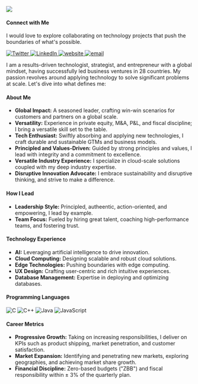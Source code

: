 <img src="https://firebasestorage.googleapis.com/v0/b/blog-application-16fb6.appspot.com/o/Images%2F23c87a19-47d0-42ed-8737-41cae7ee0056?alt=media&token=54ea9665-6648-4392-a55b-6b548ce8356e">

<br>

#### Connect with Me
I would love to explore collaborating on technology projects that push the boundaries of what's possible.
<p align="left">
  <a href="https://twitter.com/vthirumurthy" target="_blank">
    <img src="https://img.shields.io/badge/twitter-%231DA1F2.svg?&style=for-the-badge&logo=twitter&logoColor=white&color=388D5C" alt="Twitter"/>
  </a>
  <a href="https://www.linkedin.com/in/vthirumurthy/" target="_blank">
    <img src="https://img.shields.io/badge/linkedin-%230077B5.svg?&style=for-the-badge&logo=linkedin&logoColor=white&color=388D5C" alt="LinkedIn"/>
  </a>
   <a href="https://tev5.com/" target="_blank">
    <img src="https://img.shields.io/badge/website-000000?style=for-the-badge&logo=About.me&logoColor=white&color=388D5C" alt="website"/>
  </a>
    <a href="mailto:ceo@tev5.com" target="_blank">
  <img src="https://img.shields.io/badge/email-000000?style=for-the-badge&logo=e&logoColor=white&color=388D5C" alt="email"/>
</a>
</p>

I am a results-driven technologist, strategist, and entrepreneur with a global mindset, having successfully led business ventures in 28 countries. My passion revolves around applying technology to solve significant problems at scale. Let's dive into what defines me:

#### About Me
- **Global Impact:** A seasoned leader, crafting win-win scenarios for customers and partners on a global scale.
- **Versatility:** Experience in private equity, M&A, P&L, and fiscal discipline; I bring a versatile skill set to the table.
- **Tech Enthusiast:** Swiftly absorbing and applying new technologies, I craft durable and sustainable GTMs and business models.
- **Principled and Values-Driven:** Guided by strong principles and values, I lead with integrity and a commitment to excellence.
- **Versatile Industry Experience:** I specialize in cloud-scale solutions coupled with my deep industry expertise.
- **Disruptive Innovation Advocate:** I embrace sustainability and disruptive thinking, and strive to make a difference.

#### How I Lead
- **Leadership Style:** Principled, autheentic, action-oriented, and empowering, I lead by example.
- **Team Focus:** Fueled by hiring great talent, coaching high-performance teams, and fostering trust.

#### Technology Experience
- **AI:** Leveraging artificial intelligence to drive innovation.
- **Cloud Computing:** Designing scalable and robust cloud solutions.
- **Edge Technologies:** Pushing boundaries with edge computing.
- **UX Design:** Crafting user-centric and rich intuitive experiences.
- **Database Management:** Expertise in deploying and optimizing databases.

#### Programming Languages
![C](https://img.shields.io/badge/C-%23A8B9CC.svg?style=for-the-badge&logo=c&logoColor=white)
![C++](https://img.shields.io/badge/C++-%2300599C.svg?style=for-the-badge&logo=c%2B%2B&logoColor=white)
![Java](https://img.shields.io/badge/Java-%23ED8B00.svg?style=for-the-badge&logo=java&logoColor=white)
![JavaScript](https://img.shields.io/badge/JavaScript-%23F7DF1E.svg?style=for-the-badge&logo=javascript&logoColor=black)

#### Career Metrics
- **Progressive Growth:** Taking on increasing responsibilities, I deliver on KPIs such as product shipping, market penetration, and customer satisfaction.
- **Market Expansion:** Identifying and penetrating new markets, exploring geographies, and achieving market share growth.
- **Financial Discipline:** Zero-based budgets ("ZBB") and fiscal responsibility within ± 3% of the quarterly plan.

